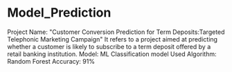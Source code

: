 # Model_Prediction
Project Name: "Customer Conversion Prediction for Term Deposits:Targeted Telephonic Marketing Campaign" 
It refers to a project aimed at predicting whether a customer is likely to subscribe to a term deposit offered by a retail banking institution.
Model: ML Classification model
Used Algorithm: Random Forest
Accuracy: 91%
